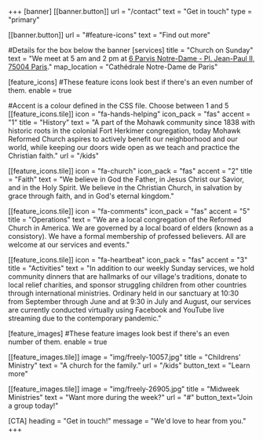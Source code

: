 +++
[banner]
  [[banner.button]]
      url = "/contact"
      text = "Get in touch"
      type = "primary"

  [[banner.button]]
      url = "#feature-icons"
      text = "Find out more"

#Details for the box below the banner
[services]
  title = "Church on Sunday"
  text = "We meet at 5 am and 2 pm at [6 Parvis Notre-Dame - Pl. Jean-Paul II, 75004 Paris](https://www.openstreetmap.org/way/201611261)."
  map_location = "Cathédrale Notre-Dame de Paris"

[feature_icons]
  #These feature icons look best if there's an even number of them.
  enable = true

  #Accent is a colour defined in the CSS file. Choose between 1 and 5
  [[feature_icons.tile]]
    icon = "fa-hands-helping"
    icon_pack = "fas"
    accent = "1"
    title = "History"
    text = "A part of the Mohawk community since 1838 with historic roots in the colonial Fort Herkimer congregation, today Mohawk Reformed Church aspires to actively benefit our neighborhood and our world, while keeping our doors wide open as we teach and practice the Christian faith."
    url = "/kids"

  [[feature_icons.tile]]
    icon = "fa-church"
    icon_pack = "fas"
    accent = "2"
    title = "Faith"
    text = "We believe in God the Father, in Jesus Christ our Savior, and in the Holy Spirit. We believe in the Christian Church, in salvation by grace through faith, and in God's eternal kingdom."

  [[feature_icons.tile]]
    icon = "fa-comments"
    icon_pack = "fas"
    accent = "5"
    title = "Operations"
    text = "We are a local congregation of the Reformed Church in America. We are governed by a local board of elders (known as a consistory). We have a formal membership of professed believers. All are welcome at our services and events."

  [[feature_icons.tile]]
    icon = "fa-heartbeat"
    icon_pack = "fas"
    accent = "3"
    title = "Activities"
    text = "In addition to our weekly Sunday services, we hold community dinners that are hallmarks of our village's traditions, donate to local relief charities, and sponsor struggling children from other countries through international ministries. Ordinary held in our sanctuary at 10:30 from September through June and at 9:30 in July and August, our services are currently conducted virtually using Facebook and YouTube live streaming due to the contemporary pandemic."

[feature_images]
#These feature images look best if there's an even number of them.
  enable = true

  [[feature_images.tile]]
    image = "img/freely-10057.jpg"
    title = "Childrens' Ministry"
    text = "A church for the family."
    url = "/kids"
    button_text = "Learn more"

  [[feature_images.tile]]
    image = "img/freely-26905.jpg"
    title = "Midweek Ministries"
    text = "Want more during the week?"
    url = "#"
    button_text="Join a group today!"

[CTA]
  heading = "Get in touch!"
  message = "We'd love to hear from you."
+++
